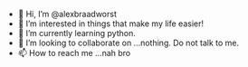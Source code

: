 - 👋 Hi, I’m @alexbraadworst
- 👀 I’m interested in things that make my life easier!
- 🌱 I’m currently learning python.
- 💞️ I’m looking to collaborate on ...nothing. Do not talk to me.
- 📫 How to reach me ...nah bro

<!---
alexbraadworst/alexbraadworst is a ✨ special ✨ repository because its `README.md` (this file) appears on your GitHub profile.
You can click the Preview link to take a look at your changes.
--->
